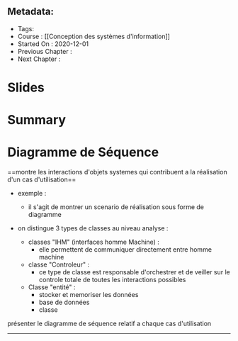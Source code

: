 ## Metadata:
* Tags: 
* Course : [[Conception des systèmes  d'information]]
* Started On : 2020-12-01
* Previous Chapter : 
* Next Chapter :
# Slides
# Summary
#  Diagramme de Séquence
==montre les interactions d'objets systemes qui contribuent a la réalisation d'un cas d'utilisation==
* exemple : 
	* il s'agit de montrer un scenario de réalisation sous forme de diagramme 
	
* on distingue 3 types de classes au niveau analyse : 
	*  classes "IHM" (interfaces homme Machine) : 
		*  elle permettent de communiquer directement entre homme machine
	*  classe  "Controleur" :
		*  ce type de classe est responsable d'orchestrer et de veiller sur le controle totale de toutes les interactions possibles 
	*  Classe "entité" :
		*  stocker et memoriser les données 
		*  base de données
		*  classe 

présenter le diagramme de séquence relatif a chaque cas d'utilisation 
___